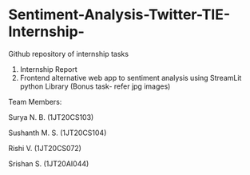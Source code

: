 # Sentiment-Analysis-Twitter-TIE-Internship-

Github repository of internship tasks

1) Internship Report
2) Frontend alternative web app to sentiment analysis using StreamLit python Library (Bonus task- refer jpg images)

Team Members:

Surya N. B. (1JT20CS103)

Sushanth M. S. (1JT20CS104)

Rishi V. (1JT20CS072)

Srishan S. (1JT20AI044)
